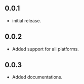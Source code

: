 ## 0.0.1

* initial release.

## 0.0.2

* Added support for all platforms.

## 0.0.3

* Added documentations.